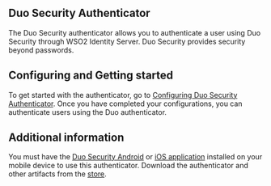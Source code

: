 ## Duo Security Authenticator
The Duo Security authenticator allows you to authenticate a user using Duo Security through WSO2 Identity Server. Duo Security provides security beyond passwords.

## Configuring and Getting started
To get started with the authenticator, go to [Configuring Duo Security Authenticator](config.md). Once you have completed your configurations, you can authenticate users using the Duo authenticator.

## Additional information
You must have the [Duo Security Android](https://play.google.com/store/apps/details?id=com.duosecurity.duomobile&hl=en) or [iOS application](https://itunes.apple.com/us/app/duo-mobile/id422663827?mt=8) installed on your mobile device to use this authenticator.
Download the authenticator and other artifacts from the [store](https://store.wso2.com/store/assets/isconnector/details/ef24e15b-8a53-4b8d-898e-108a04dc8f73).
